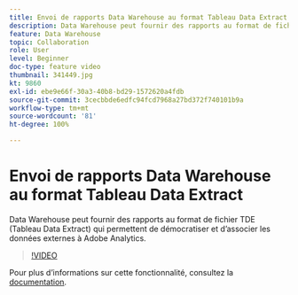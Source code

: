 ```yaml
---
title: Envoi de rapports Data Warehouse au format Tableau Data Extract
description: Data Warehouse peut fournir des rapports au format de fichier TDE (Tableau Data Extract) qui permettent de démocratiser et d’associer les données externes à Adobe Analytics.
feature: Data Warehouse
topic: Collaboration
role: User
level: Beginner
doc-type: feature video
thumbnail: 341449.jpg
kt: 9860
exl-id: ebe9e66f-30a3-40b8-bd29-1572620a4fdb
source-git-commit: 3cecbbde6edfc94fcd7968a27bd372f740101b9a
workflow-type: tm+mt
source-wordcount: '81'
ht-degree: 100%

---
```


# Envoi de rapports Data Warehouse au format Tableau Data Extract

Data Warehouse peut fournir des rapports au format de fichier TDE (Tableau Data Extract) qui permettent de démocratiser et d’associer les données externes à Adobe Analytics.

>[!VIDEO](https://video.tv.adobe.com/v/341449/?quality=12&learn=on)

Pour plus dʼinformations sur cette fonctionnalité, consultez la [documentation](https://experienceleague.adobe.com/docs/analytics/export/data-warehouse/t-tableau.html?lang=fr).
